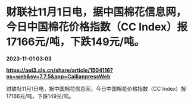 # 财联社11月1日电，据中国棉花信息网，今日中国棉花价格指数（CC Index）报17166元/吨，下跌149元/吨。

**2023-11-01 03:03**

**https://api3.cls.cn/share/article/1504116?os=web&sv=7.7.5&app=CailianpressWeb**

财联社11月1日电，据中国棉花信息网，今日中国棉花价格指数（CC Index）报17166元/吨，下跌149元/吨。